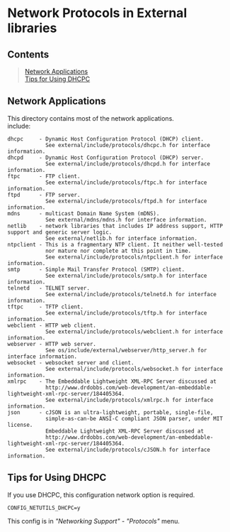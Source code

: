 # Network Protocols in External libraries

## Contents

> [Network Applications](#network-applications)  
> [Tips for Using DHCPC](#tips-for-using-dhcpc)

## Network Applications

This directory contains most of the network applications.  
include:

    dhcpc     - Dynamic Host Configuration Protocol (DHCP) client.
                See external/include/protocols/dhcpc.h for interface information.
    dhcpd     - Dynamic Host Configuration Protocol (DHCP) server.
                See external/include/protocols/dhcpd.h for interface information.
    ftpc      - FTP client.
                See external/include/protocols/ftpc.h for interface information.
    ftpd      - FTP server.
                See external/include/protocols/ftpd.h for interface information.
    mdns      - multicast Domain Name System (mDNS).
                See external/mdns/mdns.h for interface information.
    netlib    - network libraries that includes IP address support, HTTP support and generic server logic.
                See external/netlib.h for interface information.
    ntpclient - This is a fragmentary NTP client. It neither well-tested
                nor mature nor complete at this point in time.
                See external/include/protocols/ntpclient.h for interface information.
    smtp      - Simple Mail Transfer Protocol (SMTP) client.
                See external/include/protocols/smtp.h for interface information.
    telnetd   - TELNET server.
                See external/include/protocols/telnetd.h for interface information.
    tftpc     - TFTP client.
                See external/include/protocols/tftp.h for interface information.
    webclient - HTTP web client.
                See external/include/protocols/webclient.h for interface information.
    webserver - HTTP web server.
                See os/include/external/webserver/http_server.h for interface information.
    websocket - websocket server and client.
                See external/include/protocols/websocket.h for interface information.
    xmlrpc    - The Embeddable Lightweight XML-RPC Server discussed at
                http://www.drdobbs.com/web-development/an-embeddable-lightweight-xml-rpc-server/184405364.
                See external/include/protocols/xmlrpc.h for interface information.
    json      - cJSON is an ultra-lightweight, portable, single-file,
                simple-as-can-be ANSI-C compliant JSON parser, under MIT license.
                Embeddable Lightweight XML-RPC Server discussed at
                http://www.drdobbs.com/web-development/an-embeddable-lightweight-xml-rpc-server/184405364.
                See external/include/protocols/cJSON.h for interface information.
			  
## Tips for Using DHCPC

If you use DHCPC, this configuration network option is required.
```
CONFIG_NETUTILS_DHCPC=y
```
This config is in *"Networking Support"* - *"Protocols"* menu.
